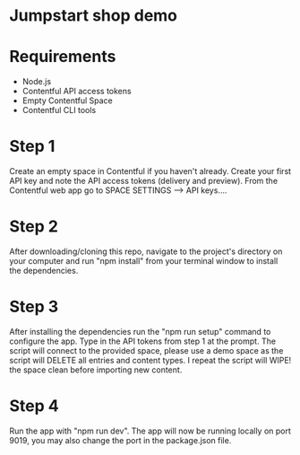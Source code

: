 # Jumpstart shop demo

# Requirements

 - Node.js
 - Contentful API access tokens
 - Empty Contentful Space
 - Contentful CLI tools

# Step 1

Create an empty space in Contentful if you haven't already. 
Create your first API key and note the API access tokens (delivery and preview).
From the Contentful web app go to  SPACE SETTINGS --> API keys....

# Step 2
After downloading/cloning this repo, navigate to the project's directory on your computer and run "npm install" from your terminal window to install the dependencies.

# Step 3
After installing the dependencies run the "npm run setup" command to configure the app.
Type in the API tokens from step 1 at the prompt. The script will connect to the provided space, please use a demo space as the script will DELETE all entries and content types. I repeat the script will WIPE! the space clean before importing new content.

# Step 4
Run the app with "npm run dev". The app will now be running locally on port 9019, you may also change the port in the package.json file.